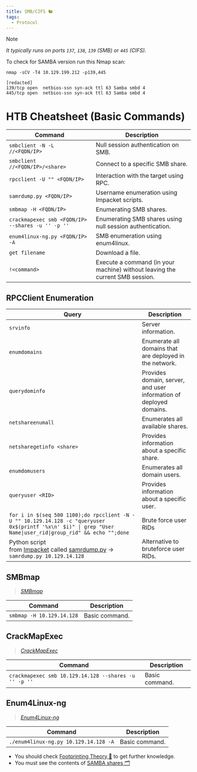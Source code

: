 ```yaml
---
title: SMB/CIFS 🐿
tags:
  - Protocol
---
```

> [!Note]
> *It typically runs on ports `137`, `138`, `139` (SMB) or `445` (CIFS).*

To check for SAMBA version run this Nmap scan:

```shell
nmap -sCV -T4 10.129.199.212 -p139,445

[redacted]
139/tcp open  netbios-ssn syn-ack ttl 63 Samba smbd 4
445/tcp open  netbios-ssn syn-ack ttl 63 Samba smbd 4
```

# HTB Cheatsheet (Basic Commands)

| **Command**                                       | **Description**                                                              |
| ------------------------------------------------- | ---------------------------------------------------------------------------- |
| `smbclient -N -L //<FQDN/IP>`                     | Null session authentication on SMB.                                          |
| `smbclient //<FQDN/IP>/<share>`                   | Connect to a specific SMB share.                                             |
| `rpcclient -U "" <FQDN/IP>`                       | Interaction with the target using RPC.                                       |
| `samrdump.py <FQDN/IP>`                           | Username enumeration using Impacket scripts.                                 |
| `smbmap -H <FQDN/IP>`                             | Enumerating SMB shares.                                                      |
| `crackmapexec smb <FQDN/IP> --shares -u '' -p ''` | Enumerating SMB shares using null session authentication.                    |
| `enum4linux-ng.py <FQDN/IP> -A`                   | SMB enumeration using enum4linux.                                            |
| `get filename`                                    | Download a file.                                                             |
| `!<command>`                                      | Execute a command (in your machine) without leaving the current SMB session. |

## RPCClient Enumeration

| **Query**                                                                                                                                                                                                  | **Description**                                                    |
| ---------------------------------------------------------------------------------------------------------------------------------------------------------------------------------------------------------- | ------------------------------------------------------------------ |
| `srvinfo`                                                                                                                                                                                                  | Server information.                                                |
| `enumdomains`                                                                                                                                                                                              | Enumerate all domains that are deployed in the network.            |
| `querydominfo`                                                                                                                                                                                             | Provides domain, server, and user information of deployed domains. |
| `netshareenumall`                                                                                                                                                                                          | Enumerates all available shares.                                   |
| `netsharegetinfo <share>`                                                                                                                                                                                  | Provides information about a specific share.                       |
| `enumdomusers`                                                                                                                                                                                             | Enumerates all domain users.                                       |
| `queryuser <RID>`                                                                                                                                                                                          | Provides information about a specific user.                        |
| `for i in $(seq 500 1100);do rpcclient -N -U "" 10.129.14.128 -c "queryuser 0x$(printf '%x\n' $i)" \| grep "User Name\|user_rid\|group_rid" && echo "";done`                                               | Brute force user RIDs                                              |
| Python script from [Impacket](https://github.com/SecureAuthCorp/impacket) called [samrdump.py](https://github.com/SecureAuthCorp/impacket/blob/master/examples/samrdump.py) -> `samrdump.py 10.129.14.128` | Alternative to bruteforce user RIDs.                               |

## SMBmap

> *[SMBmap](https://github.com/ShawnDEvans/smbmap)*

| **Command**               | **Description** |
| ------------------------- | --------------- |
| `smbmap -H 10.129.14.128` | Basic command.  |

## CrackMapExec

> *[CrackMapExec](https://github.com/byt3bl33d3r/CrackMapExec)*

| **Command**                                           | **Description** |
| ----------------------------------------------------- | --------------- |
| `crackmapexec smb 10.129.14.128 --shares -u '' -p ''` | Basic command.  |

## Enum4Linux-ng

>*[Enum4Linux-ng](https://github.com/cddmp/enum4linux-ng)*

| **Command**                           | **Description** |
| ------------------------------------- | --------------- |
| `./enum4linux-ng.py 10.129.14.128 -A` | Basic command.  |

- You should check [Footprinting Theory 🌚](/notes/Info/HTB%20Academy/footprinting_theory.md) to get further knowledge.
- You must see the contents of [SAMBA shares 🗂️](/notes/samba.md)
